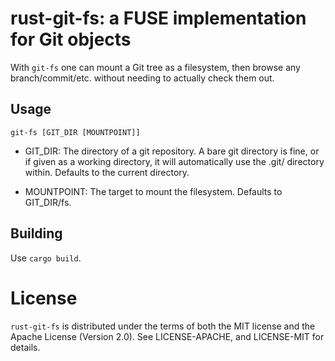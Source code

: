 # rust-git-fs: a FUSE implementation for Git objects

With `git-fs` one can mount a Git tree as a filesystem, then browse any
branch/commit/etc. without needing to actually check them out.

## Usage

`git-fs [GIT_DIR [MOUNTPOINT]]`

- GIT_DIR: The directory of a git repository.  A bare git directory is fine,
or if given as a working directory, it will automatically use the .git/
directory within.  Defaults to the current directory.

- MOUNTPOINT: The target to mount the filesystem.  Defaults to GIT_DIR/fs.

## Building

Use `cargo build`.

# License

`rust-git-fs` is distributed under the terms of both the MIT license and the
Apache License (Version 2.0).  See LICENSE-APACHE, and LICENSE-MIT for details.
